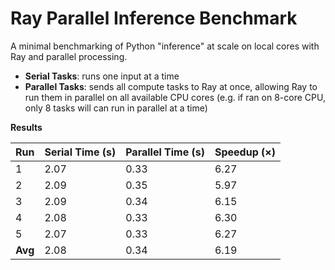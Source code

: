 # Ray Parallel Inference Benchmark

A minimal benchmarking of Python "inference" at scale on local cores with Ray and parallel processing.

- **Serial Tasks**: runs one input at a time  
- **Parallel Tasks**: sends all compute tasks to Ray at once, allowing Ray to run them in parallel on all available CPU cores (e.g. if ran on 8-core CPU, only 8 tasks will can run in parallel at a time)

**Results**  

| Run | Serial Time (s) | Parallel Time (s) | Speedup (×) |
|-----|-----------------|-------------------|-------------|
| 1   |         2.07        |      0.33             |     6.27        |
| 2   |        2.09         |        0.35           |      5.97       |
| 3   |          2.09       |        0.34           |       6.15      |
| 4   |            2.08     |           0.33        |       6.30      |
| 5   |          2.07       |           0.33        |       6.27      |
| **Avg** |      2.08       |        0.34           |       6.19      |
